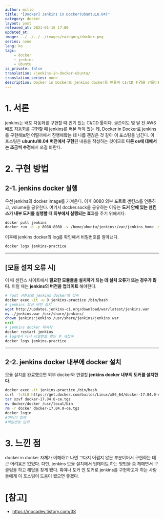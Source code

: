 ```yaml
---
author: millo
title: "[Docker] Jenkins in Docker(Ubuntu18.04)"
category: docker
layout: post
released_at: 2021-01-18 17:00
updated_at:
image: ../../../../images/category/docker.png
series: none
lang: ko
tags:
    - docker
    - jenkins
    - ubuntu
is_private: false
translation: /jenkins-in-docker-ubuntu/
translation_series: none
description: Docker in Docker로 jenkins docker를 만들어 CI/CD 환경을 만들어보자.
---
```


# 1. 서론

jenkins는 배포 자동화를 구현할 때 인기 있는 CI/CD 툴이다. 글쓴이도 몇 달 전 AWS 배포 자동화를 구현할 때 jenkins를 써본 적이 있는 데, Docker in Docker로 jenkins를 구현해보면 어떨까해서 진행해봤는 데 나름 괜찮은 것 같아 이 포스팅을 남긴다. 이 포스팅은 **ubuntu18.04 버전에서 구현**된 내용을 작성하는 것이므로 **다른 os에 대해서는 조금씩 수정**해서 쓰길 바란다.

# 2. 구현 방법

## 2-1. jenkins docker 실행

우선 jenkins의 docker image를 가져온다. 이후 8080 외부 포트로 젠킨스를 연동하고, volume을 공유한다. 여기서 docker.sock을 공유하는 이유는 **도커 안에 있는 젠킨스가 내부 도커를 실행할 때 외부에서 실행되는 효과**를 주기 위해서다.

```bash
docker pull jenkins
docker run -d -p 8080:8080 -v /home/ubuntu/jenkins:/var/jenkins_home -v /var/run/docker.sock:/var/run/docker.sock -u root --name jenkins-practice jenkins
```

이후에 jenkins docker의 log를 확인해서 비밀번호를 알아낸다.

```bash
docker logs jenkins-practice
```

---

## [모듈 설치 오류 시]

이 때 젠킨스 사이트에서 **필요한 모듈들을 설치하게 되는 데 설치 오류가 뜨는 경우가 많다.** 이럴 때는 **jenkins의 버전을 업데이트** 해야한다.

```bash
# root 권한으로 jenkins docker에 접속
docker exec -it -u 0 jenkins-practice /bin/bash
# jenkins 최신 버전 설치
wget http://updates.jenkins-ci.org/download/war/latest/jenkins.war
mv ./jenkins.war /usr/share/jenkins/
chown jenkins:jenkins /usr/share/jenkins/jenkins.war
exit
# jenkins docker 재시작
docker restart jenkins
# log에서 다시 비밀번호 확인 후 재접속
docker logs jenkins-practice
```

---

## 2-2. jenkins docker 내부에 docker 설치

모듈 설치를 완료했으면 외부 docker와 연결할 **jenkins docker 내부의 도커를 설치한다.**

```bash
docker exec -it jenkins-practice /bin/bash
curl -fsSLO https://get.docker.com/builds/Linux/x86_64/docker-17.04.0-ce.tgz
tar xzvf docker-17.04.0-ce.tgz
mv docker/docker /usr/local/bin
rm -r docker docker-17.04.0-ce.tgz
docker login
#아이디 입력
#비밀번호 입력
```

# 3. 느낀 점

docker in docker 자체가 이해하고 나면 그다지 어렵지 않은 부분이어서 구현하는 데 큰 어려움은 없었다. 다만, jenkins 모듈 설치에서 업데이트 하는 방법을 좀 헤매면서 구글링을 하고 해답을 찾게 됐다. 혹여나 도커 인 도커로 jenkins를 구현하고자 하는 사람들에게 이 포스팅이 도움이 됐으면 좋겠다.

# [참고]

-   https://mocadev.tistory.com/38
